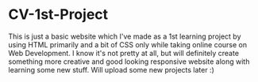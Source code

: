 # CV-1st-Project

This is just a basic website which I've made as a 1st learning project by using HTML primarily and a bit of CSS only while taking online course on Web Development. I know it's not pretty at all, but will definitely create something more creative and good looking responsive website along with learning some new stuff. Will upload some new projects later :)
